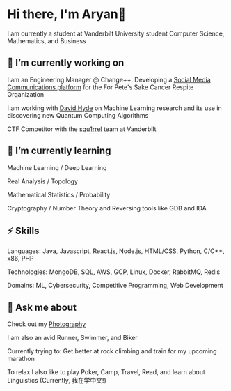 # Hi there, I'm Aryan👋

I am currently a student at Vanderbilt University student Computer Science, Mathematics, and Business 

## 🔭 I’m currently working on 

I am an Engineering Manager @ Change++. Developing a [Social Media Communications platform](https://github.com/ChangePlusPlusVandy/ForPetesSakeCancerRespite) for the For Pete's Sake Cancer Respite Organization

I am working with [David Hyde](https://dabh.io/) on Machine Learning research and its use in discovering new Quantum Computing Algorithms

CTF Competitor with the [squ1rrel](https://squ1rrel.dev/) team at Vanderbilt

## 🌱 I’m currently learning 

Machine Learning / Deep Learning

Real Analysis / Topology

Mathematical Statistics / Probability 

Cryptography / Number Theory and Reversing tools like GDB and IDA


## ⚡ Skills

Languages: Java, Javascript, React.js, Node.js, HTML/CSS, Python, C/C++, x86, PHP

Technologies: MongoDB, SQL, AWS, GCP, Linux, Docker, RabbitMQ, Redis

Domains: ML, Cybersecurity, Competitive Programming, Web Development

## 💬 Ask me about 

Check out my [Photography](https://www.flickr.com/photos/186385391@N03/)

I am also an avid Runner, Swimmer, and Biker

Currently trying to: Get better at rock climbing and train for my upcoming marathon

To relax I also like to play Poker, Camp, Travel, Read, and learn about Linguistics (Currently, 我在学中文!)
